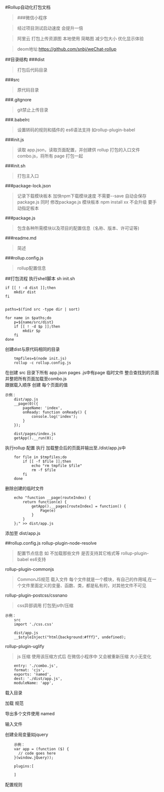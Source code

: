 #Rollup自动化打包文档 
> ###微信小程序 

>经过项目测试启动速度 会提升一倍 

>阿里云 打包上传资源图 本地使用 简略图 减少包大小  优化显示体验

> deom地址:https://github.com/snbj/weChat-rollup


##目录结构
###dist  
>打包后代码目录

###src 
>原代码目录

###.gitgnore
>git禁止上传目录

###.babelrc
>设置转码的规则和插件的 es6语法支持 
>如rollup-plugin-babel

###init.js
>读取 app.json，读取页面配置，并创建供 rollup 打包的入口文件 combo.js，将所有 page 打包一起

###init.sh
>打包主入口
	
###package-lock.json
>记录下载模块板本 加快npm下载模块速度 不需要--save 自动会保存package.js 同时 修改package.js 模块板本 npm install xx 不会升级 要手动指定板本

###package.js
>包含各种所需模块以及项目的配置信息（名称、版本、许可证等)

###readme.md
>简述

###rollup.config.js
>rollup配置信息
	
##打包流程
执行shell脚本 sh init.sh 

``` 
if [[ ! -d dist ]];then
    mkdir dist
fi


paths=$(find src -type dir | sort)

for name in $paths;do
    p=${name/src/dist}
    if [[ ! -d $p ]];then
        mkdir $p
    fi
done
```
创建dist与原代码相同的目录

```
	tmpfiles=$(node init.js)
	rollup -c rollup.config.js
```
在创建 src 目录下所有 app.json pages .js中有page 临时文件 整合查找到的页面 并整把所有页面加载至combo.js  
跟据载入顺序 创建 每个页面的值

```
示例：
	dist/app.js
	__page(0)({
	    pageName: 'index',
	    onReady: function onReady() {
	        console.log('index');
	    }
	});
	
	dist/pages/index.js
	getApp().__run(0);
```

执行rollup 配置 执行 加载整合后的页面并输出至./dist/app.js中

```
	for file in $tmpfiles;do
	    if [[ -f $file ]];then
	        echo "rm tmpfile $file"
	        rm -f $file
	    fi
	done

```
删除创建的临时文件

```
	echo "function __page(routeIndex) {
		return function(e) {
	        getApp().__pages[routeIndex] = function() {
	            Page(e)
	        }
	    }
	};" >> dist/app.js

```

添加至  dist/app.js 

##rollup.config.js
rollup-plugin-node-resolve 
>配置节点信息 如 不加载那些文件  是否支持其它格式等
rollup-plugin-babel 
>es6支持

rollup-plugin-commonjs
>CommonJS规范 载入文件
>每个文件就是一个模块，有自己的作用域,在一个文件里面定义的变量、函数、类，都是私有的，对其他文件不可见

rollup-plugin-postcss/cssnano
>css异部调用 打包至js中/压缩

```
示例：
	src
 	import './css.css'

	dist/app.js
	__$styleInject("html{background:#fff}", undefined);
```

rollup-plugin-uglify
>js 压缩  使用该压缩方式后 在微信小程序中 又会被重新压缩 大小无变化

```
	entry: './combo.js',
    format: 'cjs',
    exports: 'named',
    dest: './dist/app.js',
    moduleName: 'app',
```

载入目录

加载 规范

导出多个文件使用 named

输入文件

创建全局变量如jquery 

```
	示例：
	var app = (function ($) {
	  // code goes here
	}(window.jQuery));
```

```
	plugins:[
	
	]
```
配置规则


